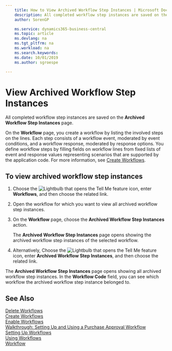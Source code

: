 ```yaml
---
    title: How to View Archived Workflow Step Instances | Microsoft Docs
    description: All completed workflow step instances are saved on the **Archived Workflow Step Instances** page.
    author: SorenGP

    ms.service: dynamics365-business-central
    ms.topic: article
    ms.devlang: na
    ms.tgt_pltfrm: na
    ms.workload: na
    ms.search.keywords:
    ms.date: 10/01/2019
    ms.author: sgroespe

---
```

# View Archived Workflow Step Instances
All completed workflow step instances are saved on the **Archived Workflow Step Instances** page.  

 On the **Workflow** page, you create a workflow by listing the involved steps on the lines. Each step consists of a workflow event, moderated by event conditions, and a workflow response, moderated by response options. You define workflow steps by filling fields on workflow lines from fixed lists of event and response values representing scenarios that are supported by the application code. For more information, see [Create Workflows](across-how-to-create-workflows.md).  

## To view archived workflow step instances  
1.  Choose the ![Lightbulb that opens the Tell Me feature](media/ui-search/search_small.png "Tell me what you want to do") icon, enter **Workflows**, and then choose the related link.  
2.  Open the workflow for which you want to view all archived workflow step instances.  
3.  On the **Workflow** page, choose the **Archived Workflow Step Instances** action.  

    The **Archived Workflow Step Instances** page opens showing the archived workflow step instances of the selected workflow.  
4.  Alternatively, Choose the ![Lightbulb that opens the Tell Me feature](media/ui-search/search_small.png "Tell me what you want to do") icon, enter **Archived Workflow Step Instances**, and then choose the related link.  

The **Archived Workflow Step Instances** page opens showing all archived workflow step instances. In the **Workflow Code** field, you can see which workflow the archived workflow step instance belonged to.  

## See Also  
 [Delete Workflows](across-how-to-delete-workflows.md)   
 [Create Workflows](across-how-to-create-workflows.md)   
 [Enable Workflows](across-how-to-enable-workflows.md)   
 [Walkthrough: Setting Up and Using a Purchase Approval Workflow](walkthrough-setting-up-and-using-a-purchase-approval-workflow.md)   
 [Setting Up Workflows](across-set-up-workflows.md)   
 [Using Workflows](across-use-workflows.md)   
 [Workflow](across-workflow.md)
